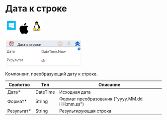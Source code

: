# Дата к строке

![](<../../../../.gitbook/assets/image (100) (1) (1) (1) (1) (1) (125).png>)

![](<../../../../.gitbook/assets/image (294).png>)

Компонент, преобразующий дату к строке.

| Свойство    | Тип      | Описание                                      |
| ----------- | -------- | --------------------------------------------- |
| Дата\*      | DateTime | Исходная дата                                 |
| Формат\*    | String   | Формат преобразования ("yyyy.MM.dd HH:mm.ss") |
| Результат\* | String   | Результирующая строка                         |
